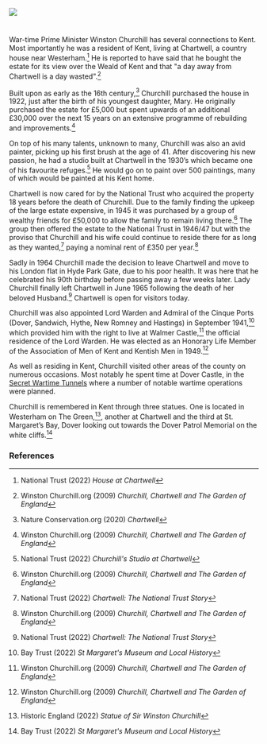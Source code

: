<a href="https://www.kent-maps.online"><img src="https://kent-map.github.io/mdpress/juncture/ve-button.png"></a>

<param ve-config title="Sir Winston Churchill (1874-1965)" author="Michelle Whitham" layout="vtl" banner="https://upload.wikimedia.org/wikipedia/commons/1/1d/Chartwell_and_Surrounding_Land.jpg" description="Michelle Whitham traces British Prime Minister Winston Churchill's long association with Kent, particularly his country house of Chartwell.">

<!-- Global Entities -->
<param ve-entity eid="Q1067909" aliases="Chartwell">
<param ve-entity eid="Q2321393" aliases="Westerham">

<!-- Base map centred on Chartwell -->
<param ve-map center="Q1067909" zoom="12">

<!-- Historical map layers -->
<param ve-map-layer active allmaps allmaps-id="121dee41dae035be" title="Bartholomew Kent 1919">

#

War-time Prime Minister Winston Churchill has several connections to Kent.  Most importantly he was a resident of Kent, living at Chartwell, a country house near Westerham.[^ref1]  He is reported to have said that he bought the estate for its view over the Weald of Kent and that "a day away from Chartwell is a day wasted".[^ref2]
<param ve-image url="https://upload.wikimedia.org/wikipedia/commons/1/18/Churchill_waves_to_crowds.jpg" label="Winston Churchill waving to crowds" attribution="W.wolny, Public domain, via Wikimedia Commons">

Built upon as early as the 16th century,[^ref3] Churchill purchased the house in 1922, just after the birth of his youngest daughter, Mary. He originally purchased the estate for £5,000 but spent upwards of an additional £30,000 over the next 15 years on an extensive programme of rebuilding and improvements.[^ref4]
<param ve-image url="https://upload.wikimedia.org/wikipedia/commons/0/03/Chartwell_House%2C_rear.JPG" label="Rear of Chartwell" attribution="Gaius Cornelius via Wikimedia Commons" license="CC BY-SA 3.0">

On top of his many talents, unknown to many, Churchill was also an avid painter, picking up his first brush at the age of 41. After discovering his new passion, he had a studio built at Chartwell in the 1930’s which became one of his favourite refuges.[^ref5]  He would go on to paint over 500 paintings, many of which would be painted at his Kent home.
<param ve-image url="https://upload.wikimedia.org/wikipedia/commons/e/ef/Entrance_to_Churchill%27s_Garden_Studio_at_Chartwell_-_geograph.org.uk_-_1421616.jpg" label="Entrance to Churchill's studio at Chartwell" attribution="Paul Farmer">

Chartwell is now cared for by the National Trust who acquired the property 18 years before the death of Churchill. Due to the family finding the upkeep of the large estate expensive, in 1945 it was purchased by a group of wealthy friends for £50,000 to allow the family to remain living there.[^ref6]  The group then offered the estate to the National Trust in 1946/47 but with the proviso that Churchill and his wife could continue to reside there for as long as they wanted,[^ref7] paying a nominal rent of £350 per year.[^ref8]
<param ve-image url="https://upload.wikimedia.org/wikipedia/commons/c/cf/Plaque_on_wall_at_Chartwell_-_geograph.org.uk_-_1421613.jpg" label="Plaque on wall at Chartwell" attribution="Paul Farmer" license="CC BY-SA 2.0">

Sadly in 1964 Churchill made the decision to leave Chartwell and move to his London flat in Hyde Park Gate, due to his poor health.  It was here that he celebrated his 90th birthday before passing away a few weeks later.  Lady Churchill finally left Chartwell in June 1965 following the death of her beloved Husband.[^ref9]  Chartwell is open for visitors today.
<param ve-image url="https://upload.wikimedia.org/wikipedia/commons/a/ab/Tea_at_Chartwell.jpg" label="Tea at Chartwell" attribution="Unknown photographer, Public domain, via Wikimedia Commons">

Churchill was also appointed Lord Warden and Admiral of the Cinque Ports (Dover, Sandwich, Hythe, New Romney and Hastings) in September 1941,[^ref10] which provided him with the right to live at Walmer Castle,[^ref11] the official residence of the Lord Warden.  He was elected as an Honorary Life Member of the Association of Men of Kent and Kentish Men in 1949.[^ref12]
<param ve-image url="https://upload.wikimedia.org/wikipedia/commons/1/16/Standard_of_the_Lord_Warden_of_the_Cinque_Ports_RMG_L0123.tiff" label="Standard of the Lord Warden of the Cinque Ports" attribution="John Edgington, Public domain, via Wikimedia Commons">
<param ve-entity eid="Q2543161" aliases="Walmer Castle">
<param ve-map center="Q2543161" zoom="13">

As well as residing in Kent, Churchill visited other areas of the county on numerous occasions. Most notably he spent time at Dover Castle, in the [Secret Wartime Tunnels](/20c/20c-secret-tunnels) where a number of notable wartime operations were planned.
<param ve-image url="https://upload.wikimedia.org/wikipedia/commons/d/d9/Winston_Churchill_studies_after_action_reports_with_Vice_Admiral_Sir_Bertram_Ramsay%2C_Flag_Officer_Comanding_Dover%2C_28_August_1940._H3508.jpg" label="Churchill and Vice Admiral Sir Bertram Ramsay at the Secret Wartime Tunnels at Dover Castle" attribution="War Office official photographer, Horton (Capt), Public domain, via Wikimedia Commons">
<param ve-image url="https://upload.wikimedia.org/wikipedia/commons/7/7b/War_Office_Second_World_War_Official_Collection_H3509.jpg" label="Winston Churchill at Dover Castle Secret Wartime Tunnels" attribution="War Office official photographer, Horton (Capt), Public domain, via Wikimedia Commons">
<param ve-entity eid="Q179224" aliases="Dover">
<param ve-map center="Q179224" zoom="13">

Churchill is remembered in Kent through three statues. One is located in Westerham on The Green,[^ref13], another at Chartwell and the third at St. Margaret’s Bay, Dover looking out towards the Dover Patrol Memorial on the white cliffs.[^ref14]
<param ve-image url="https://stor.artstor.org/stor/9120880e-e4bc-4374-9a8e-a552e6f8d549" label="Churchill Statue in Westerham" attribution="Martin Crowther">
<param ve-image url="https://upload.wikimedia.org/wikipedia/commons/1/1b/Chartwell%2C_Churchills%27_statue.jpg" label="Statue of Winston and Clementine Churchill at Chartwell" attribution="Gaius Cornelius, via Wikimedia Commons" license="CC BY-SA 3.0">
<param ve-entity eid="Q2321393" aliases="Westerham">
<param ve-entity eid="Q1067909" aliases="Chartwell">
<param ve-entity eid="Q24638363" aliases="St Margaret's Bay">
<param ve-map center="Q2321393" zoom="13">
<param ve-map center="Q1067909" zoom="13">
<param ve-map center="Q24638363" zoom="13">

### References 

[^ref1]: National Trust (2022) _House at Chartwell_
[^ref2]: Winston Churchill.org (2009) _Churchill, Chartwell and The Garden of England_
[^ref3]: Nature Conservation.org (2020) _Chartwell_
[^ref4]: Winston Churchill.org (2009) _Churchill, Chartwell and The Garden of England_
[^ref5]: National Trust (2022) _Churchill's Studio at Chartwell_
[^ref6]: Winston Churchill.org (2009) _Churchill, Chartwell and The Garden of England_
[^ref7]: National Trust (2022) _Chartwell: The National Trust Story_
[^ref8]: Winston Churchill.org (2009) _Churchill, Chartwell and The Garden of England_
[^ref9]: National Trust (2022) _Chartwell: The National Trust Story_
[^ref10]: Bay Trust (2022) _St Margaret's Museum and Local History_
[^ref11]: Winston Churchill.org (2009) _Churchill, Chartwell and The Garden of England_
[^ref12]: Winston Churchill.org (2009) _Churchill, Chartwell and The Garden of England_
[^ref13]: Historic England (2022) _Statue of Sir Winston Churchill_
[^ref14]: Bay Trust (2022) _St Margaret's Museum and Local History_
